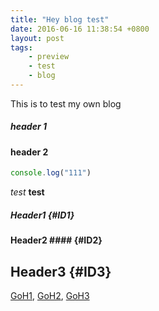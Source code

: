 ```yaml
---
title: "Hey blog test"
date: 2016-06-16 11:38:54 +0800
layout: post
tags:
    - preview
    - test
    - blog
---
```


This is to test my own blog

##### header 1

#### header 2

```javascript
console.log("111")
```

*test*
**test**

##### Header1 {#ID1}

#### Header2 #### {#ID2}

Header3 {#ID3}
-----

[GoH1](#ID1), [GoH2](#ID2), [GoH3](#ID3)
